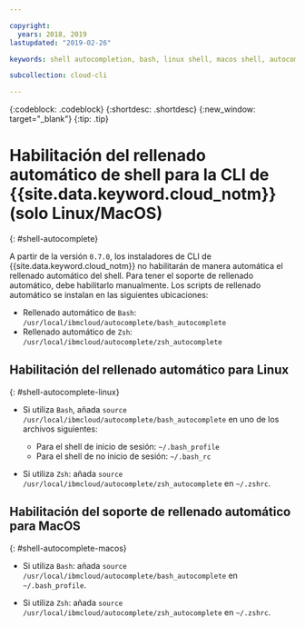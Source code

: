 ```yaml
---

copyright:
  years: 2018, 2019
lastupdated: "2019-02-26"

keywords: shell autocompletion, bash, linux shell, macos shell, autocompletion, autocompletion support, shell

subcollection: cloud-cli

---
```


{:codeblock: .codeblock} 
{:shortdesc: .shortdesc}
{:new_window: target="_blank"}
{:tip: .tip}

# Habilitación del rellenado automático de shell para la CLI de {{site.data.keyword.cloud_notm}} (solo Linux/MacOS)
{: #shell-autocomplete}

A partir de la versión `0.7.0`, los instaladores de CLI de {{site.data.keyword.cloud_notm}} no habilitarán de manera automática el rellenado automático del shell. Para tener el soporte de rellenado automático, debe habilitarlo manualmente. Los scripts de rellenado automático se instalan en las siguientes ubicaciones:

* Rellenado automático de `Bash`: `/usr/local/ibmcloud/autocomplete/bash_autocomplete`
* Rellenado automático de `Zsh`: `/usr/local/ibmcloud/autocomplete/zsh_autocomplete`

## Habilitación del rellenado automático para Linux
{: #shell-autocomplete-linux}

* Si utiliza `Bash`, añada
`source /usr/local/ibmcloud/autocomplete/bash_autocomplete` en uno de los archivos siguientes:

  * Para el shell de inicio de sesión: `~/.bash_profile`
  * Para el shell de no inicio de sesión: `~/.bash_rc`
  
* Si utiliza `Zsh`: añada
`source /usr/local/ibmcloud/autocomplete/zsh_autocomplete` en `~/.zshrc`.

## Habilitación del soporte de rellenado automático para MacOS
{: #shell-autocomplete-macos}

* Si utiliza `Bash`: añada
`source /usr/local/ibmcloud/autocomplete/bash_autocomplete` en `~/.bash_profile`.

* Si utiliza `Zsh`: añada
`source /usr/local/ibmcloud/autocomplete/zsh_autocomplete` en `~/.zshrc`.
